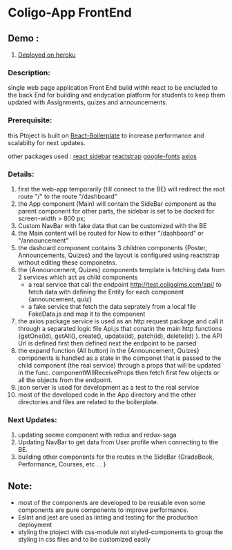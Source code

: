 # Coligo-App  FrontEnd

## Demo : 
1. [Deployed on heroku](https://coligo-app.herokuapp.com/dashboard)
  
  
  
  


### Description:
single web page application Front End build withh react to be encluded to the back End for building and endycation platform for students to keep them updated with Assignments, quizes and announcements.

### Prerequisite:
 this Ptoject is built on [React-Boilerplate](https://github.com/react-boilerplate) to       increase performance and scalabilty for next updates.
 
 other packages used :
    [react sidebar](https://www.npmjs.com/package/react-sidebar)
    [reactstrap](https://reactstrap.github.io/)
    [google-fonts](https://fonts.google.com/)
    [axios](https://github.com/axios/axios)
    
    
### Details:
1. first the web-app temporarily (till connect to the BE) will redirect the root route "/" to the route "/dashboard"  
2. the App component (Main) will contain the SideBar component as the parent component for other parts, the sidebar is set to be docked for screen-width > 800 px;
3. Custom NavBar with fake data that can be customized with the BE
4. the Main content will be routed for Now to either "/dashboard" or "/announcement"
5. the dashoard component contains 3 children components {Poster, Announcements, Quizes} and the layout is configured using reactstrap without editing these componetns.
6. the {Announcement, Quizes} components template is fetching data from 2 services which act as child components 
    * a real service that call the endpoint http://test.coligolms.com/api/<Entity> to fetch data with defining the Entity for each component {announcement, quiz} 
    * a fake service that fetch the data seprately from a local file FakeData.js and map it to the component
7. the axios package service is used as an http request package and call it through a separated logic file Api.js that conatin the main http functions {getOne(id), getAll(), create(), update(id), patch(id), delete(id) }. the API Url is defined first then defined next the endpoint to be parsed
8. the expand function (All button) in the {Announcement, Quizes} components is handled as a state in the componet that is passed to the child component (the real service) through a props that will be updated in the func. componentWillReceiveProps then fetch first few objects or all the objects from the endpoint.
9. json server is used for development as a test to the real service 
10. most of the developed code in the App directory and the other directories and files are related to the boilerplate.

### Next Updates:
1. updating soeme component with redux and redux-saga
2. Updating NavBar to get data from User profile when connecting to the BE.
3. building other components for the routes in the SideBar {GradeBook, Performance, Courses, etc . . }

## Note:
* most of the components are developed to be reusable even some components are pure components to improve performance.
* Eslint and jest are used as linting and testing for the production deployment
* styling the ptoject with css-module not styled-components to group the styling in css files and to be customized easily
    
   
